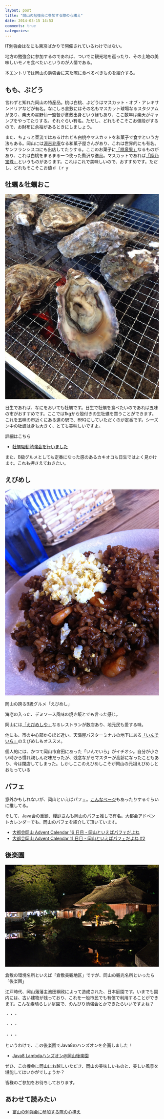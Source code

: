 ```yaml
---
layout: post
title: "岡山の勉強会に参加する際の心構え"
date: 2014-03-15 14:53
comments: true
categories: 
---
```


IT勉強会はなにも東京ばかりで開催されているわけではない。

地方の勉強会に参加するのであれば、ついでに観光地を巡ったり、その土地の美味しいモノを食べたいというのが人情である。

本エントリでは岡山の勉強会に来た際に食べるべきものを紹介する。

## もも、ぶどう
言わずと知れた岡山の特産品。桃は白桃、ぶどうはマスカット・オブ・アレキサンドリアなどが有名。なにしろ倉敷にはその名もマスカット球場なるスタジアムがあり、楽天の星野仙一監督が倉敷出身という縁もあり、ここ数年は楽天がキャンプをやってたりする。それぐらい有名。ただし、どれもそこそこお値段がするので、お財布に余裕があるときにしましょう。

また、ちょっと亜流ではあるけれども白桃やマスカットを和菓子で食すという方法もある。岡山には[源吉兆庵](http://www.kitchoan.co.jp/site/index.html)なる和菓子屋さんがあり、これは世界的にも有名。サンフランシスコにも出店してたりする。ここのお菓子に[「桃泉果」](http://www.kitchoan.co.jp/site/products/sizen_products/tousenka.html)なるものがあり、これは白桃をまるまる一つ使った贅沢な逸品。マスカットであれば[「陸乃宝珠」](http://www.kitchoan.co.jp/site/products/sizen_products/rikunohouju.html)というものがあります。これはこれで美味しいので、おすすめです。ただし、どれもそこそこお値ｄ（ｒｙ

## 牡蠣＆牡蠣おこ

![oister](/images/20131223/oister.JPG)

日生であれば、なにをおいても牡蠣です。日生で牡蠣を食べたいのであれば五味の市がおすすめです。ここでは1kgから殻付きの生牡蠣を買うことができます。これを五味の市近くにある道の駅で、BBQにしていただくのが定番です。シーズン中の牡蠣は身も大きく、とても美味しいですよ。

詳細はこちら

- [牡蠣駆動勉強会を行いました](http://zephiransas.github.io/blog/2013/12/23/daitokai2013/)

また、B級グルメとしても定番になった感のあるカキオコも日生ではよく見かけます。これも押さえておきたい。

## えびめし

![えびめし](/images/20140315/ebimeshi.JPG)

岡山の誇るB級グルメ「えびめし」

海老の入った、デミソース風味の焼き飯とでも言った感じ。

岡山には[「えびめしや」](http://www.indeira.net/ebimeshiya/)なるレストランが数店あり、地元民も愛する味。

他にも、市の中心部からほど近い、天満屋バスターミナルの地下にある[「いんでいら」](http://tabelog.com/okayama/A3301/A330101/33009446/)のえびめしもオススメ。

個人的には、かつて岡山市倉田にあった「いんでいら」がイチオシ。自分が小さい時から慣れ親しんだ味だったが、残念ながらマスターが高齢になったこともあり、今は閉店してしまった。しかしここのえびめしこそが岡山の元祖えびめしとおもっている


## パフェ

意外かもしれないが、岡山といえばパフェ。[こんなページ](http://www.okayama-cci.or.jp/fruitparfait/)もあったりするぐらいに推してる。

そして、Java会の重鎮、[櫻庭さん](https://twitter.com/skrb)も岡山のパフェ推しで有名。大都会アドベントカレンダーでも、岡山のパフェを紹介して頂いています。

- [大都会岡山 Advent Calendar 16 日目 - 岡山といえばパフェだよね](http://www.javainthebox.com/2012/12/advent-calendar-16.html)
- [大都会岡山 Advent Calendar 11 日目 - 岡山といえばパフェだよね #2](http://www.javainthebox.com/2013/12/advent-calendar-11-2.html)


## 後楽園

![廉池軒](/images/20140315/kourakuen.jpg)

倉敷の環境名所といえば「倉敷美観地区」ですが、岡山の観光名所といったら「後楽園」

江戸時代、岡山藩藩主池田綱政によって造成された、日本庭園です。いまでも園内には、古い建物が残っており、これを一般市民でも有償で利用することができます。こんな素晴らしい庭園で、のんびり勉強会とかできたらいいですよね？

・・・

・・・

・・・

というわけで、この後楽園でJava8のハンズオンを企画しました！

- [Java8 Lambdaハンズオン@岡山後楽園](http://okajug.doorkeeper.jp/events/9692)

ぜひ、この機会に岡山にお越しいただき、岡山の美味しいものと、美しい風景を堪能してはいかがでしょうか？

皆様のご参加をお待ちしております。


## あわせて読みたい

- [富山の勉強会に参加する際の心構え](http://d.hatena.ne.jp/Nagise/20140313/1394717894)
